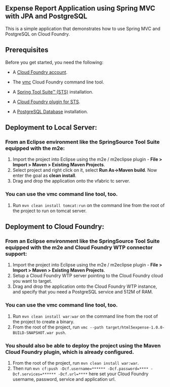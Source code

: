## Expense Report Application using Spring MVC with JPA and PostgreSQL
This is a simple application that demonstrates how to use Spring MVC and PostgreSQL on Cloud Foundry.

## Prerequisites
Before you get started, you need the following:

+  A [Cloud Foundry account](http://cloudfoundry.com/signup).

+  The [vmc](/tools/vmc/installing-vmc.html) Cloud Foundry command line tool.

+  A [Spring Tool Suite™ (STS)](http://www.springsource.org/spring-tool-suite-download) installation.

+  A [Cloud Foundry plugin for STS](/tools/STS/configuring-STS.html).

+  A [PostgreSQL Database](http://www.postgresql.org/download/) installation.

## Deployment to Local Server:
### From an Eclipse environment like the SpringSource Tool Suite equipped with the m2e:

1. Import the project into Eclipse using the m2e / m2eclipse plugin - **File > Import > Maven > Existing Maven Projects**. 
2. Select project and right click on it, select **Run As->Maven build**. Now enter the goal as **clean install**.
3. Drag and drop the application onto the vfabric tc server.

### You can use the vmc command line tool, too.
1. Run `mvn clean install tomcat:run` on the command line from the root of the project to run on tomcat server. 

## Deployment to Cloud Foundry:
### From an Eclipse environment like the SpringSource Tool Suite equipped with the m2e and Cloud Foundry WTP connector support:

1. Import the project into Eclipse using the m2e / m2eclipse plugin - **File > Import > Maven > Existing Maven Projects**. 
2. Setup a Cloud Foundry WTP server pointing to the Cloud Foundry cloud you want to target.
3. Drag and drop the application onto the Cloud Foundry WTP instance, and specify that you need a PostgreSQL service and 512M of RAM.

### You can use the vmc command line tool, too.
1. Run `mvn clean install war:war` on the command line from the root of the project to create a binary. 
2. From the root of the project, run `vmc --path target/html5expense-1.0.0-BUILD-SNAPSHOT.war push`.

### You should also be able to deploy the project using the Maven Cloud Foundry plugin, which is already configured.
1. From the root of the project, run `mvn clean install war:war`.
2. Then run `mvn cf:push -Dcf.username=****** -Dcf.password=**** -Dcf.services=****** -Dcf.url=****` here set your Cloud Foundry username, password, service and application url.
